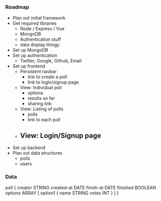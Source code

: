 ### Roadmap

- Plan out initial framework
- Get required libraries
  - Node / Express / Vue
  - MongoDB
  - Authentication stuff
  - data display thingy
- Set up MongoDB
- Set up authentication
  - Twitter, Google, Github, Email
- Set up frontend
  - Persistent navbar
    - link to create a poll
    - link to login/signup page
  - View: Individual poll
    - options
    - results so far
    - sharing link
  - View: Listing of polls
    - polls
    - link to each poll
  - View: Login/Signup page
    -
- Set up backend
- Plan out data structures
  - polls
  - users


### Data

poll {
  creator       STRING
  created-at    DATE
  finish-at     DATE
  finished      BOOLEAN
  options       ARRAY
    [
      option1 {
          name    STRING
          votes   INT
      }
    ]
}

